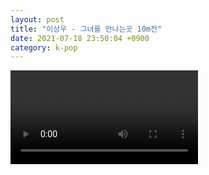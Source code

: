 ```yaml
---
layout: post
title: "이상우 - 그녀를 만나는곳 10m전"
date: 2021-07-18 23:50:04 +0900
category: k-pop
---
```


<div class="video-container">
    <video id="player" class="video-js vjs-default-skin vjs-big-play-centered" data-json="/public/json/k-pop/이상우 - 그녀를 만나는곳 10m전.json"></video>
</div>

```
```